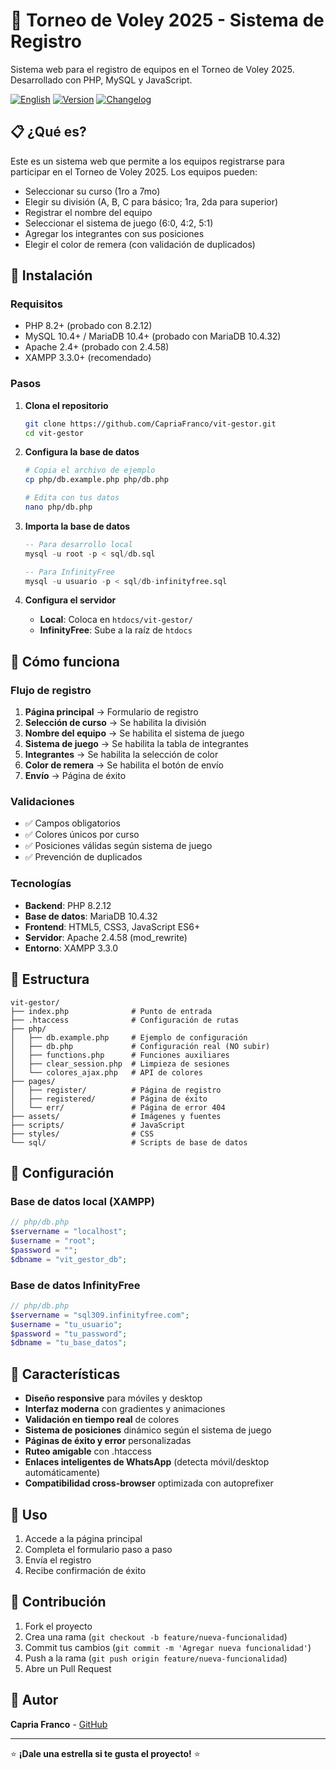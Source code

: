 # 🏐 Torneo de Voley 2025 - Sistema de Registro

Sistema web para el registro de equipos en el Torneo de Voley 2025. Desarrollado con PHP, MySQL y JavaScript.

[![English](https://img.shields.io/badge/English-README.en.md-blue)](README.en.md)
[![Version](https://img.shields.io/badge/version-v0.1.1-green)](CHANGELOG.md)
[![Changelog](https://img.shields.io/badge/changelog-ver%20historial-blue)](CHANGELOG.md)

## 📋 ¿Qué es?

Este es un sistema web que permite a los equipos registrarse para participar en el Torneo de Voley 2025. Los equipos pueden:

- Seleccionar su curso (1ro a 7mo)
- Elegir su división (A, B, C para básico; 1ra, 2da para superior)
- Registrar el nombre del equipo
- Seleccionar el sistema de juego (6:0, 4:2, 5:1)
- Agregar los integrantes con sus posiciones
- Elegir el color de remera (con validación de duplicados)

## 🚀 Instalación

### Requisitos
- PHP 8.2+ (probado con 8.2.12)
- MySQL 10.4+ / MariaDB 10.4+ (probado con MariaDB 10.4.32)
- Apache 2.4+ (probado con 2.4.58)
- XAMPP 3.3.0+ (recomendado)

### Pasos

1. **Clona el repositorio**
   ```bash
   git clone https://github.com/CapriaFranco/vit-gestor.git
   cd vit-gestor
   ```

2. **Configura la base de datos**
   ```bash
   # Copia el archivo de ejemplo
   cp php/db.example.php php/db.php
   
   # Edita con tus datos
   nano php/db.php
   ```

3. **Importa la base de datos**
   ```sql
   -- Para desarrollo local
   mysql -u root -p < sql/db.sql
   
   -- Para InfinityFree
   mysql -u usuario -p < sql/db-infinityfree.sql
   ```

4. **Configura el servidor**
   - **Local**: Coloca en `htdocs/vit-gestor/`
   - **InfinityFree**: Sube a la raíz de `htdocs`

## 🎯 Cómo funciona

### Flujo de registro

1. **Página principal** → Formulario de registro
2. **Selección de curso** → Se habilita la división
3. **Nombre del equipo** → Se habilita el sistema de juego
4. **Sistema de juego** → Se habilita la tabla de integrantes
5. **Integrantes** → Se habilita la selección de color
6. **Color de remera** → Se habilita el botón de envío
7. **Envío** → Página de éxito

### Validaciones

- ✅ Campos obligatorios
- ✅ Colores únicos por curso
- ✅ Posiciones válidas según sistema de juego
- ✅ Prevención de duplicados

### Tecnologías

- **Backend**: PHP 8.2.12
- **Base de datos**: MariaDB 10.4.32
- **Frontend**: HTML5, CSS3, JavaScript ES6+
- **Servidor**: Apache 2.4.58 (mod_rewrite)
- **Entorno**: XAMPP 3.3.0

## 📁 Estructura

```
vit-gestor/
├── index.php              # Punto de entrada
├── .htaccess              # Configuración de rutas
├── php/
│   ├── db.example.php     # Ejemplo de configuración
│   ├── db.php             # Configuración real (NO subir)
│   ├── functions.php      # Funciones auxiliares
│   ├── clear_session.php  # Limpieza de sesiones
│   └── colores_ajax.php   # API de colores
├── pages/
│   ├── register/          # Página de registro
│   ├── registered/        # Página de éxito
│   └── err/               # Página de error 404
├── assets/                # Imágenes y fuentes
├── scripts/               # JavaScript
├── styles/                # CSS
└── sql/                   # Scripts de base de datos
```

## 🔧 Configuración

### Base de datos local (XAMPP)

```php
// php/db.php
$servername = "localhost";
$username = "root";
$password = "";
$dbname = "vit_gestor_db";
```

### Base de datos InfinityFree

```php
// php/db.php
$servername = "sql309.infinityfree.com";
$username = "tu_usuario";
$password = "tu_password";
$dbname = "tu_base_datos";
```

## 🎨 Características

- **Diseño responsive** para móviles y desktop
- **Interfaz moderna** con gradientes y animaciones
- **Validación en tiempo real** de colores
- **Sistema de posiciones** dinámico según el sistema de juego
- **Páginas de éxito y error** personalizadas
- **Ruteo amigable** con .htaccess
- **Enlaces inteligentes de WhatsApp** (detecta móvil/desktop automáticamente)
- **Compatibilidad cross-browser** optimizada con autoprefixer

## 📱 Uso

1. Accede a la página principal
2. Completa el formulario paso a paso
3. Envía el registro
4. Recibe confirmación de éxito

## 🤝 Contribución

1. Fork el proyecto
2. Crea una rama (`git checkout -b feature/nueva-funcionalidad`)
3. Commit tus cambios (`git commit -m 'Agregar nueva funcionalidad'`)
4. Push a la rama (`git push origin feature/nueva-funcionalidad`)
5. Abre un Pull Request

## 👥 Autor

**Capria Franco** - [GitHub](https://github.com/CapriaFranco)

---

⭐ **¡Dale una estrella si te gusta el proyecto!** ⭐
